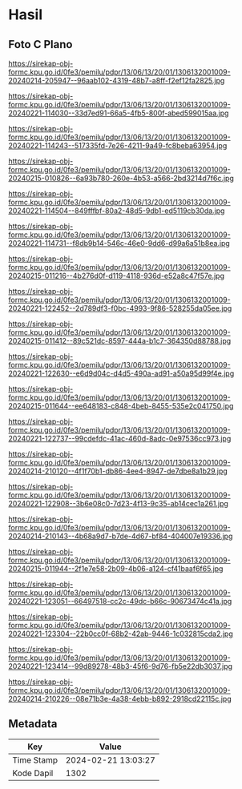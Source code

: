# Hasil

## Foto C Plano

https://sirekap-obj-formc.kpu.go.id/0fe3/pemilu/pdpr/13/06/13/20/01/1306132001009-20240214-205947--96aab102-4319-48b7-a8ff-f2ef12fa2825.jpg

https://sirekap-obj-formc.kpu.go.id/0fe3/pemilu/pdpr/13/06/13/20/01/1306132001009-20240221-114030--33d7ed91-66a5-4fb5-800f-abed599015aa.jpg

https://sirekap-obj-formc.kpu.go.id/0fe3/pemilu/pdpr/13/06/13/20/01/1306132001009-20240221-114243--517335fd-7e26-4211-9a49-fc8beba63954.jpg

https://sirekap-obj-formc.kpu.go.id/0fe3/pemilu/pdpr/13/06/13/20/01/1306132001009-20240215-010826--6a93b780-260e-4b53-a566-2bd3214d7f6c.jpg

https://sirekap-obj-formc.kpu.go.id/0fe3/pemilu/pdpr/13/06/13/20/01/1306132001009-20240221-114504--849fffbf-80a2-48d5-9db1-ed5119cb30da.jpg

https://sirekap-obj-formc.kpu.go.id/0fe3/pemilu/pdpr/13/06/13/20/01/1306132001009-20240221-114731--f8db9b14-546c-46e0-9dd6-d99a6a51b8ea.jpg

https://sirekap-obj-formc.kpu.go.id/0fe3/pemilu/pdpr/13/06/13/20/01/1306132001009-20240215-011216--4b276d0f-d119-4118-936d-e52a8c47f57e.jpg

https://sirekap-obj-formc.kpu.go.id/0fe3/pemilu/pdpr/13/06/13/20/01/1306132001009-20240221-122452--2d789df3-f0bc-4993-9f86-528255da05ee.jpg

https://sirekap-obj-formc.kpu.go.id/0fe3/pemilu/pdpr/13/06/13/20/01/1306132001009-20240215-011412--89c521dc-8597-444a-b1c7-364350d88788.jpg

https://sirekap-obj-formc.kpu.go.id/0fe3/pemilu/pdpr/13/06/13/20/01/1306132001009-20240221-122630--e6d9d04c-d4d5-490a-ad91-a50a95d99f4e.jpg

https://sirekap-obj-formc.kpu.go.id/0fe3/pemilu/pdpr/13/06/13/20/01/1306132001009-20240215-011644--ee648183-c848-4beb-8455-535e2c041750.jpg

https://sirekap-obj-formc.kpu.go.id/0fe3/pemilu/pdpr/13/06/13/20/01/1306132001009-20240221-122737--99cdefdc-41ac-460d-8adc-0e97536cc973.jpg

https://sirekap-obj-formc.kpu.go.id/0fe3/pemilu/pdpr/13/06/13/20/01/1306132001009-20240214-210120--4f1f70b1-db86-4ee4-8947-de7dbe8a1b29.jpg

https://sirekap-obj-formc.kpu.go.id/0fe3/pemilu/pdpr/13/06/13/20/01/1306132001009-20240221-122908--3b6e08c0-7d23-4f13-9c35-ab14cec1a261.jpg

https://sirekap-obj-formc.kpu.go.id/0fe3/pemilu/pdpr/13/06/13/20/01/1306132001009-20240214-210143--4b68a9d7-b7de-4d67-bf84-404007e19336.jpg

https://sirekap-obj-formc.kpu.go.id/0fe3/pemilu/pdpr/13/06/13/20/01/1306132001009-20240215-011944--2f1e7e58-2b09-4b06-a124-cf41baaf6f65.jpg

https://sirekap-obj-formc.kpu.go.id/0fe3/pemilu/pdpr/13/06/13/20/01/1306132001009-20240221-123051--66497518-cc2c-49dc-b66c-90673474c41a.jpg

https://sirekap-obj-formc.kpu.go.id/0fe3/pemilu/pdpr/13/06/13/20/01/1306132001009-20240221-123304--22b0cc0f-68b2-42ab-9446-1c032815cda2.jpg

https://sirekap-obj-formc.kpu.go.id/0fe3/pemilu/pdpr/13/06/13/20/01/1306132001009-20240221-123414--99d89278-48b3-45f6-9d76-fb5e22db3037.jpg

https://sirekap-obj-formc.kpu.go.id/0fe3/pemilu/pdpr/13/06/13/20/01/1306132001009-20240214-210226--08e71b3e-4a38-4ebb-b892-2918cd22115c.jpg


## Metadata

| Key        | Value               |
| ---------- | ------------------- |
| Time Stamp | 2024-02-21 13:03:27 |
| Kode Dapil | 1302                |



